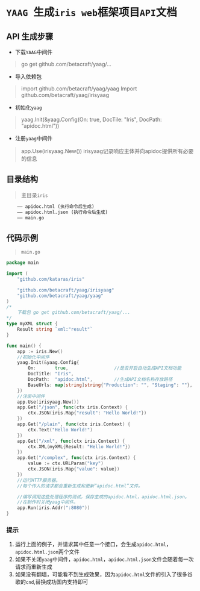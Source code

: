 # `YAAG `生成`iris web`框架项目`API`文档
## API 生成步骤
- 下载`YAAG`中间件
> go get github.com/betacraft/yaag/...
- 导入依赖包
> import github.com/betacraft/yaag/yaag
> Import github.com/betacraft/yaag/irisyaag
- 初始化`yaag`
> yaag.Init(&yaag.Config(On: true, DocTile: "Iris", DocPath: "apidoc.html"))
- 注册`yaag`中间件
> app.Use(irisyaag.New())
> irisyaag记录响应主体并向apidoc提供所有必要的信息
## 目录结构
> 主目录`iris`

```html
    —— apidoc.html (执行命令后生成)
    —— apidoc.html.json (执行命令后生成)
    —— main.go
```
## 代码示例
> `main.go`

```go
package main

import (
	"github.com/kataras/iris"

	"github.com/betacraft/yaag/irisyaag"
	"github.com/betacraft/yaag/yaag"
)
/*
	下载包 go get github.com/betacraft/yaag/...
*/
type myXML struct {
	Result string `xml:"result"`
}

func main() {
	app := iris.New()
	//初始化中间件
	yaag.Init(&yaag.Config{
		On:       true,                 //是否开启自动生成API文档功能
		DocTitle: "Iris",
		DocPath:  "apidoc.html",        //生成API文档名称存放路径
		BaseUrls: map[string]string{"Production": "", "Staging": ""},
	})
	//注册中间件
	app.Use(irisyaag.New())
	app.Get("/json", func(ctx iris.Context) {
		ctx.JSON(iris.Map{"result": "Hello World!"})
	})
	app.Get("/plain", func(ctx iris.Context) {
		ctx.Text("Hello World!")
	})
	app.Get("/xml", func(ctx iris.Context) {
		ctx.XML(myXML{Result: "Hello World!"})
	})
	app.Get("/complex", func(ctx iris.Context) {
		value := ctx.URLParam("key")
		ctx.JSON(iris.Map{"value": value})
	})
	//运行HTTP服务器。
	//每个传入的请求都会重新生成和更新“apidoc.html”文件。

	//编写调用这些处理程序的测试，保存生成的apidoc.html，apidoc.html.json。
	//在制作时关闭yaag中间件。
	app.Run(iris.Addr(":8080"))
}
```
### 提示
1. 运行上面的例子，并请求其中任意一个接口，会生成`apidoc.html`，`apidoc.html.json`两个文件
2. 如果不关闭`yaag`中间件，`apidoc.html`，`apidoc.html.json`文件会随着每一次请求而重新生成
3. 如果没有翻墙，可能看不到生成效果，因为`apidoc.html`文件的引入了很多谷歌的`cnd`,替换成功国内支持即可